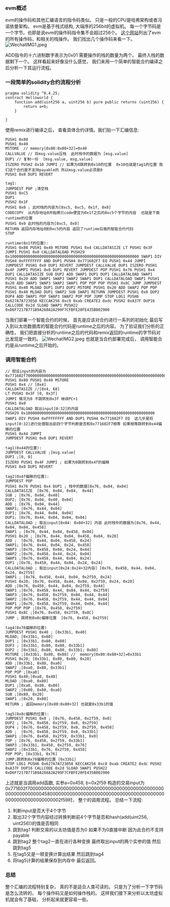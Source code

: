 ### evm概述
evm的操作码和其他汇编语言的指令码类似。 只是一般的CPU是哈弗架构或者冯诺依曼架构。 evm是基于栈式结构, 大端序的256bit的虚拟机。 每一个字节码是一个字节。也即是说evm的操作码指令集不会超过256个。 [这个网站](https://ethervm.io/)列出了evm的所有操作码，和相关的栈操作。
我们找出几个操作码来看一下。
![WechatIMG1.jpeg](quiver-image-url/6268511DF4163948B132D466AC590754.jpg)

ADD指令的十六进制数字表示为0x01 需要操作的栈的数量为两个。 最终入栈的数据剩下一个。
这样看起来好像没什么感觉， 我们来用一个简单的智能合约编译之后分析一下其运行流程。

### 一段简单的solidity合约流程分析

```solidity
pragma solidity ^0.4.25;
contract Helloworld {
    function add(uint256 a, uint256 b) pure public returns (uint256) {
        return a+b;
    } 
    
}
```
使用remix进行编译之后， 查看具体合约详情。我们贴一下汇编信息:

```
PUSH1 0x80 
PUSH1 0x40  
MSTORE  // memory[0x80:0x80+32]=0x40
CALLVALUE // 将msg.value压栈  此时栈中的数据为 [msg.value]
DUP1 // 复制一份  [msg.value, msg,value]
ISZERO PUSH2 0x10 JUMPI // 如果为0跳转到0x10的位置  0x10也就是tag1的位置 我们这个合约是不支持payable的 所以msg.value必须是0 
PUSH1 0x0 DUP1 REVERT 

tag1:
JUMPDEST POP ;清空栈
PUSH1 0xC5 
DUP1 
PUSH2 0x1F 
PUSH1 0x0 ; 此时栈的内容为[0xc5, 0xc5, 0x1f, 0x0]
CODECOPY  从内存地址0开始拷贝code便宜为0x1f之后的0xc5个字节的内容  也就是下面runtime的位置
PUSH1 0x0 此时栈的内容为[0xc5, 0x0]
RETURN 返回内存地址0到0xc5的内容 返回了runtime后面的智能合约代码
STOP 

runtime(0x1f的位置):
PUSH1 0x80 PUSH1 0x40 MSTORE PUSH1 0x4 CALLDATASIZE LT PUSH1 0x3F JUMPI PUSH1 0x0 CALLDATALOAD PUSH29 0x100000000000000000000000000000000000000000000000000000000 SWAP1 DIV PUSH4 0xFFFFFFFF AND DUP1 PUSH4 0x771602F7 EQ PUSH1 0x44 JUMPI JUMPDEST PUSH1 0x0 DUP1 REVERT JUMPDEST CALLVALUE DUP1 ISZERO PUSH1 0x4F JUMPI PUSH1 0x0 DUP1 REVERT JUMPDEST POP PUSH1 0x76 PUSH1 0x4 DUP1 CALLDATASIZE SUB DUP2 ADD SWAP1 DUP1 DUP1 CALLDATALOAD SWAP1 PUSH1 0x20 ADD SWAP1 SWAP3 SWAP2 SWAP1 DUP1 CALLDATALOAD SWAP1 PUSH1 0x20 ADD SWAP1 SWAP3 SWAP2 SWAP1 POP POP POP PUSH1 0x8C JUMP JUMPDEST PUSH1 0x40 MLOAD DUP1 DUP3 DUP2 MSTORE PUSH1 0x20 ADD SWAP2 POP POP PUSH1 0x40 MLOAD DUP1 SWAP2 SUB SWAP1 RETURN JUMPDEST PUSH1 0x0 DUP2 DUP4 ADD SWAP1 POP SWAP3 SWAP2 POP POP JUMP STOP LOG1 PUSH6 0x627A7A723058 KECCAK256 0xc8 0xab CREATE2 0xdc PUSH2 0xA37F DUP16 CALLCODE 0x2d SLOAD SWAP1 PUSH22 0xD6F7217B771B9A268A2A299F7CFBFE20FE435B002900
```

当我们部署一个智能合约的时候， 首先是应该对合约进行一系列的初始化 最后写入到以太坊数据库的智能合约代码是runtime之后的内容。
为了验证我们分析的正确性， 我们把直接分析的runtime之后的代码和remix返回的runtime的字节码对比发现是一致的。
![WechatIMG2.jpeg](quiver-image-url/7E6B7942A230527C9379BC87B916F4DB.jpg)
也就是当合约部署完成后， 调用智能合约是从runtime之后开始的。

### 调用智能合约
```
// 假设input的内容为  0x771602f700000000000000000000000000000000000000000000000000000000000004580000000000000000000000000000000000000000000000000000000000002f59
PUSH1 0x80 PUSH1 0x40 MSTORE 
PUSH1 0x4 // [0x4]
CALLDATASIZE //[0x4, 68]
LT PUSH1 0x3F [0, 0x3f]  
JUMPI 情况为0 不跳转到0x3f 继续PC+1
PUSH1 0x0 
CALLDATALOAD 取出input[0:32]的内容
PUSH29 0x100000000000000000000000000000000000000000000000000000000 SWAP1 DIV PUSH4 0xFFFFFFFF AND DUP1 PUSH4 0x771602F7 EQ  这几步是将input[0:32]进行处理取出前四个字节判断是否和0x771602F7相等 如果相等跳转到0x44偏移的位置
PUSH1 0x44 JUMPI 
JUMPDEST PUSH1 0x0 DUP1 REVERT 

tag1(0x44的位置):
JUMPDEST CALLVALUE ;[msg.value]
DUP1 ;[0, 0]
ISZERO PUSH1 0x4F JUMPI ; 如果为0跳转到0x4f的偏移
PUSH1 0x0 DUP1 REVERT 

tag2(0x4f偏移的位置):
JUMPDEST POP 
PUSH1 0x76 PUSH1 0x4 DUP1 ; 栈中的数据[0x76, 0x04, 0x04]
CALLDATASIZE  [0x76, 0x04, 0x04,  0x44]
SUB ; [0x76, 0x04, 0x40]
DUP2; [0x76, 0x04, 0x40, 0x04]
ADD ; [0x76, 0x04, 0x44]
SWAP1; [0x76, 0x44, 0x04]
DUP1; [0x76, 0x44, 0x04, 0x04]
DUP1; [0x76, 0x44, 0x04, 0x04, 0x04]
CALLDATALOAD ; 取出input[0x04: 0x04+32] 内容 此时栈中的数据为[0x76, 0x44, 0x04, 0x04, 0x458]
SWAP1 ; [0x76, 0x44, 0x04, 0x458, 0x04]
PUSH1 0x20 ; [0x76, 0x44, 0x04, 0x458, 0x04, 0x20]
ADD ;  [0x76, 0x44, 0x04, 0x458, 0x24]
SWAP1; [0x76, 0x44, 0x04, 0x24, 0x458]
SWAP3 ;[0x76, 0x458, 0x04, 0x24, 0x44]
SWAP2 ;[0x76, 0x458, 0x44, 0x24, 0x04]
SWAP1 ;[0x76, 0x458, 0x44, 0x04, 0x24]
DUP1 ;[0x76, 0x458, 0x44, 0x04, 0x24, 0x24]
CALLDATALOAD ; 取出input[0x24:0x24+32内容] [0x76, 0x458, 0x44, 0x04, 0x24, 0x2f59]
SWAP1 ; [0x76, 0x458, 0x44, 0x04, 0x2f59, 0x24]
PUSH1 0x20; [0x76, 0x458, 0x44, 0x04, 0x2f59, 0x24, 0x20]
ADD ;[0x76, 0x458, 0x44, 0x04, 0x2f59, 0x44]
SWAP1 ;[0x76, 0x458, 0x44, 0x04, 0x44, 0x2f59]
SWAP3 ;[0x76, 0x458, 0x2f59, 0x04, 0x44, 0x44]
SWAP2 ;[0x76, 0x458, 0x2f59, 0x44, 0x44, 0x04]
SWAP1 ;[0x76, 0x458, 0x2f59, 0x44, 0x04, 0x44]
POP POP POP ;[0x76, 0x458, 0x2f59]
PUSH1 0x8C ;[0x76, 0x458, 0x2f59, 0x8C]
JUMP ; 跳转到0x8c偏移位置  [0x76, 0x458, 0x2f59]

tag4(0x76偏移的位置)
JUMPDEST PUSH1 0x40 ; [0x33b1, 0x40]
MLOAD; [0x33b1, 0x80]
DUP1 ; [0x33b1, 0x80, 0x80]
DUP3 ; [0x33b1, 0x80, 0x80, 0x33b1]
DUP2 ; [0x33b1, 0x80, 0x80, 0x33b1; 0x80]
MSTORE ;[0x33b1, 0x80, 0x80] //  memory[0x80:0x80+32]=0x33b1
PUSH1 0x20; [0x33b1, 0x80, 0x80, 0x20]
ADD ;[0x33b1, 0x80, 0xa0]
SWAP2 ;[0xa0, 0x80, 0x33b1]
POP POP ;[0xa0]
PUSH1 0x40;[0xa0, 0x40]
MLOAD ;[0xa0, 0x80]
DUP1 ;[0xa0, 0x80, 0x80]
SWAP2 ;[0x80, 0x80, 0xa0]
SUB ;[0x80, 0x20]
SWAP1 ;[0x20, 0x80]
RETURN ; 返回memory[0x80:0x80+32] 也就是0x33b1的值

tag5(0x8c偏移的位置):
JUMPDEST PUSH1 0x0 ; [0x76, 0x458, 0x2f59, 0x0]
DUP2 ; [0x76, 0x458, 0x2f59, 0x0, 0x2f59]
DUP4 ; [0x76, 0x458, 0x2f59, 0x0, 0x2f59, 0x458]
ADD ;  [0x76, 0x458, 0x2f59, 0x0, 0x33b1]
SWAP1 ;[0x76, 0x458, 0x2f59, 0x33b1, 0x0]
POP ; [0x76, 0x458, 0x2f59, 0x33b1]
SWAP3 ;[0x33b1, 0x458, 0x2f59, 0x76]
SWAP2 ;[0x33b1, 0x76, 0x2f59, 0x458]
POP POP; [0x33b1, 0x76]
JUMP;跳转到0x76偏移的位置 [0x33b1]
STOP LOG1 PUSH6 0x627A7A723058 KECCAK256 0xc8 0xab CREATE2 0xdc PUSH2 0xA37F DUP16 CALLCODE 0x2d SLOAD SWAP1 PUSH22 0xD6F7217B771B9A268A2A299F7CFBFE20FE435B002900
```

上述就是当调用add函数, 实参a=0x458, b=0x2f59 构造的交易input为0x771602f700000000000000000000000000000000000000000000000000000000000004580000000000000000000000000000000000000000000000000000000000002f59时， 整个的调用流程。 
总结一下流程:

1. 判断input是否大于4个字节
2. 取出32个字节内容经过转换判断前4个字节是否和hash(add(uint256, uint256))的值是否相同
3. 跳到tag1 判断交易的以太坊值是否为0 如果不为0直接中断  因为此合约不支持payable
4. 跳到tag2 整个tag2一直在进行各种变换 最终取出input的两个实参的值 然后跳到tag5
5. 在tag5又是一顿变换计算出结果 然后跳到tag4
6. 将tag5计算的结果保存到内存中 最后返回。


### 总结
整个汇编的流程特别复杂， 真的不是适合人类可读的。 只是为了分析一下字节码是怎么流转的， 每个操作码又是如何操作栈的。 这样我们接下来分析以太坊虚拟机就会有了基础， 分析起来就更容易一些。
